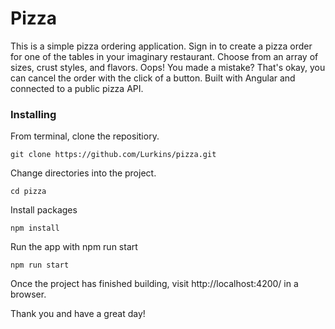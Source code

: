 # Pizza

This is a simple pizza ordering application. Sign in to create a pizza order for one of the tables in your imaginary restaurant. Choose from an array of sizes, crust styles, and flavors. Oops! You made a mistake? That's okay, you can cancel the order with the click of a button. Built with Angular and connected to a public pizza API.

### Installing

From terminal, clone the repositiory.

```
git clone https://github.com/Lurkins/pizza.git
```

Change directories into the project.

```
cd pizza
```
Install packages

```
npm install
```

Run the app with npm run start

```
npm run start
```

Once the project has finished building, visit http://localhost:4200/ in a browser.

Thank you and have a great day!
